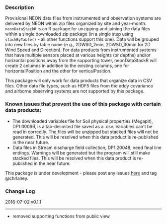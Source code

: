 ### Description
Provisional NEON data files from instrumented and observation systems are delivered by NEON within zip files organized by site and 
year-month. `neonDataStackR` is an R package for unzipping and joining the data files within a single downloaded zip package (in a single step using `stackByTable()` - all other functions support this one). Data will be grouped into new files by table name (e.g., 2DWSD_2min, 2DWSD_30min for 2D Wind Speed and Direction). For data products from instrumented systems that have multiple sensors placed at various heights (or depths) and/or horizontal positions away from the supporting tower, neonDataStackR will create 2 columns in addition to the existing columns, one for horizontalPosition and the other for verticalPosition.

This package will only work for data products that organize data in CSV files. Other data file types, such as HDF5 files from the 
eddy covariance and airborne observing systems are not supported by this package.

### Known issues that prevent the use of this package with certain data products:
* The downloaded variables file for Soil physical properties (Megapit), DP1.00096, is a tab-delimited file saved as a .csv. Variables 
can't be read in correctly. The files will be unzipped but stacked files will not be generated. This will be resolved when this data product
is re-published in the near future.
* Data files in Stream discharge field collection, DP1.20048, need final line endings. Warnings will be generated but the program will
still make stacked files. This will be resolved when this data product is re-published in the near future.

This package is under development - please post any issues [here](https://github.com/NEONScience/NEON-utilities/issues) and tag @chrlaney.


### Change Log

2016-07-02 v0.1.1
_________________
* removed supporting functions from public view

